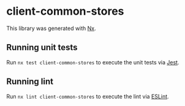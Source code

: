 # client-common-stores

This library was generated with [Nx](https://nx.dev).

## Running unit tests

Run `nx test client-common-stores` to execute the unit tests via [Jest](https://jestjs.io).

## Running lint

Run `nx lint client-common-stores` to execute the lint via [ESLint](https://eslint.org/).
